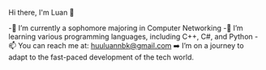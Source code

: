 Hi there, I'm Luan 👋

  -🔭 I’m currently a sophomore majoring in Computer Networking
  -🌱 I’m learning various programming languages, including C++, C#, and Python
  -📫 You can reach me at: huuluannbk@gmail.com
  ➡️ I’m on a journey to adapt to the fast-paced development of the tech world.

